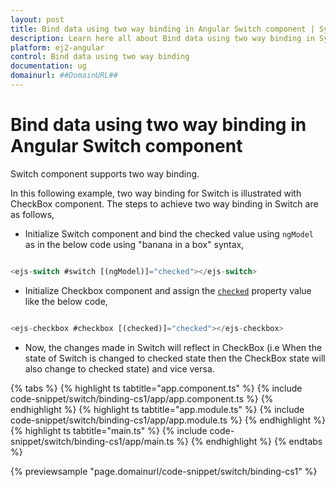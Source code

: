 ```yaml
---
layout: post
title: Bind data using two way binding in Angular Switch component | Syncfusion
description: Learn here all about Bind data using two way binding in Syncfusion Angular Switch component of Syncfusion Essential JS 2 and more.
platform: ej2-angular
control: Bind data using two way binding 
documentation: ug
domainurl: ##DomainURL##
---
```


# Bind data using two way binding in Angular Switch component

Switch component supports two way binding.

In this following example, two way binding for Switch is illustrated with CheckBox component. The steps to achieve two way binding in Switch are as follows,

* Initialize Switch component and bind the checked value using `ngModel` as in the below code using "banana in a box" syntax,

```typescript

<ejs-switch #switch [(ngModel)]="checked"></ejs-switch>

```

* Initialize Checkbox component and assign the [`checked`](./../../check-box/api/check-box/#checked) property value like the below code,

```typescript

<ejs-checkbox #checkbox [(checked)]="checked"></ejs-checkbox>

```

* Now, the changes made in Switch will reflect in CheckBox (i.e When the state of Switch is changed to checked state then the CheckBox state will also change to checked state) and vice versa.

{% tabs %}
{% highlight ts tabtitle="app.component.ts" %}
{% include code-snippet/switch/binding-cs1/app/app.component.ts %}
{% endhighlight %}
{% highlight ts tabtitle="app.module.ts" %}
{% include code-snippet/switch/binding-cs1/app/app.module.ts %}
{% endhighlight %}
{% highlight ts tabtitle="main.ts" %}
{% include code-snippet/switch/binding-cs1/app/main.ts %}
{% endhighlight %}
{% endtabs %}
  
{% previewsample "page.domainurl/code-snippet/switch/binding-cs1" %}